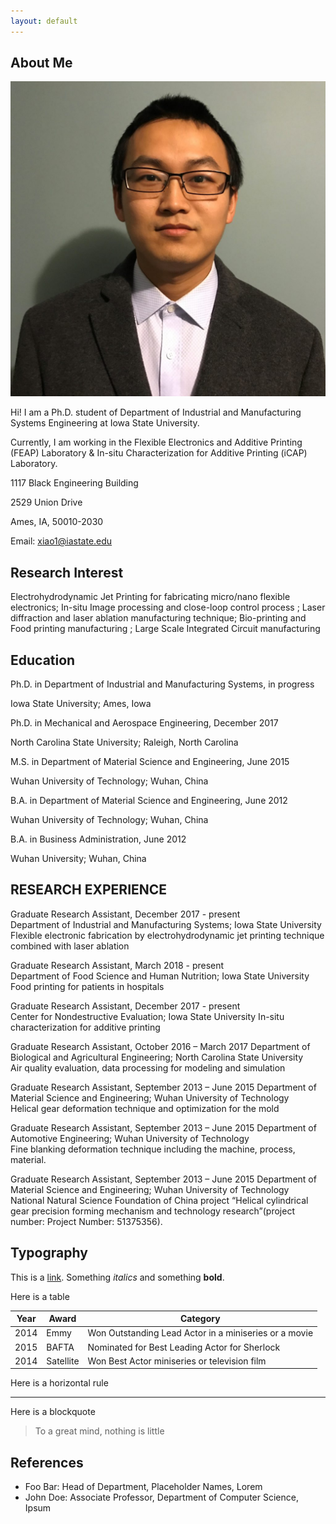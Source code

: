 ```yaml
---
layout: default
---
```


## About Me

<img class="profile-picture" src="xiaozhang.jpg">

Hi! I am a Ph.D. student of Department of Industrial and Manufacturing Systems Engineering at Iowa State University.

Currently, I am working in the Flexible Electronics and Additive Printing (FEAP) Laboratory & In-situ Characterization for Additive Printing (iCAP) Laboratory.

1117 Black Engineering Building 

2529 Union Drive

Ames, IA, 50010-2030

Email: xiao1@iastate.edu

## Research Interest

Electrohydrodynamic Jet Printing for fabricating micro/nano flexible electronics; In-situ Image processing and close-loop control process 
; Laser diffraction and laser ablation manufacturing technique; Bio-printing and Food printing manufacturing 
; Large Scale Integrated Circuit manufacturing 

## Education
Ph.D. in Department of Industrial and Manufacturing Systems, in progress  

Iowa State University; Ames, Iowa 

Ph.D. in Mechanical and Aerospace Engineering, December 2017  

North Carolina State University; Raleigh, North Carolina 

M.S. in Department of Material Science and Engineering, June   2015  

Wuhan University of Technology; Wuhan, China   

B.A. in Department of Material Science and Engineering, June   2012  

Wuhan University of Technology; Wuhan, China  

B.A. in Business Administration, June   2012  

Wuhan University; Wuhan, China 

## RESEARCH EXPERIENCE
Graduate Research Assistant, December   2017 - present  
Department of Industrial and Manufacturing Systems; Iowa State University  
Flexible electronic fabrication by electrohydrodynamic jet printing technique combined with laser ablation  

Graduate Research Assistant, March   2018 - present  
Department of Food Science and Human Nutrition; Iowa State University 
Food printing for patients in hospitals 

Graduate Research Assistant, December   2017 - present  
Center for Nondestructive Evaluation; Iowa State University 
In-situ characterization for additive printing 

Graduate Research Assistant, October   2016 – March 2017 
Department of Biological and Agricultural Engineering; North Carolina State University   
Air quality evaluation, data processing for modeling and simulation 

Graduate Research Assistant, September   2013 – June 2015 
Department of Material Science and Engineering; Wuhan University of Technology   
Helical gear deformation technique and optimization for the mold 

Graduate Research Assistant, September   2013 – June 2015 
Department of Automotive Engineering; Wuhan University of Technology   
Fine blanking deformation technique including the machine, process, material. 

Graduate Research Assistant, September   2013 – June 2015 
Department of Material Science and Engineering; Wuhan University of Technology   
National Natural Science Foundation of China project “Helical cylindrical gear precision forming mechanism and technology research”(project number: Project Number: 51375356). 

## Typography

This is a [link](http://google.com). Something *italics* and something **bold**.

Here is a table

Year | Award | Category
-----|-------|--------
2014 | Emmy  | Won Outstanding Lead Actor in a miniseries or a movie
2015 | BAFTA | Nominated for Best Leading Actor for Sherlock
2014 | Satellite | Won Best Actor miniseries or television film

Here is a horizontal rule

---

Here is a blockquote

> To a great mind, nothing is little

## References

* Foo Bar: Head of Department, Placeholder Names, Lorem
* John Doe: Associate Professor, Department of Computer Science, Ipsum
